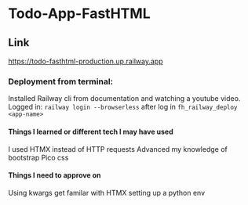 # Todo-App-FastHTML

## Link 
https://todo-fasthtml-production.up.railway.app

### Deployment from terminal: ###
Installed Railway cli from documentation and watching a youtube video.
Logged in:
`railway login --browserless`
after log in 
`fh_railway_deploy <app-name>`

#### Things I learned or different tech I may have used ####
I used HTMX instead of HTTP requests
Advanced my knowledge of bootstrap
Pico css

#### Things I need to approve on ####
Using kwargs 
get familar with HTMX 
setting up a python env 

